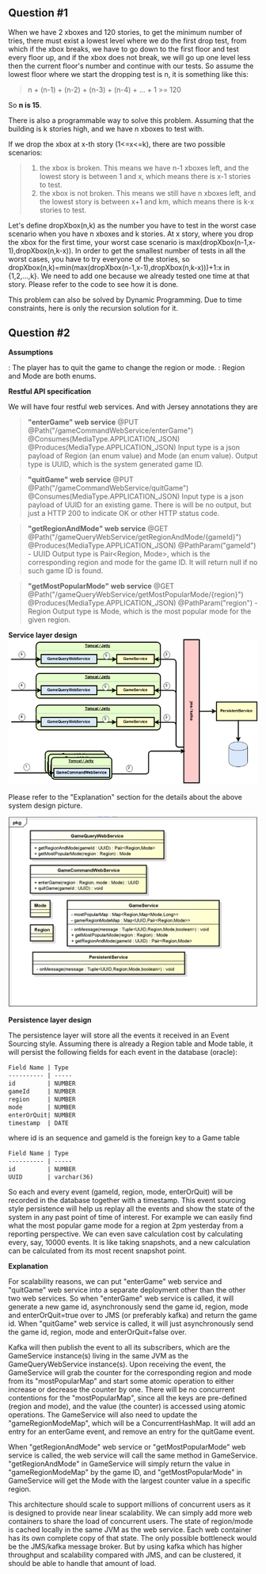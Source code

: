 Question #1
---------------
When we have 2 xboxes and 120 stories, to get the minimum number of tries, there must exist a lowest level where we do the first drop test, from which if the xbox breaks, we have to go down to the first floor and test every floor up, and if the xbox does not break, we will go up one level less then the current floor's number and continue with our tests. So assume the lowest floor where we start the dropping test is n, it is something like this:
>n + (n-1) + (n-2) + (n-3) + (n-4) + … + 1  >=  120

So **n is 15**.

There is also a programmable way to solve this problem. Assuming that the building is k stories high, and we have n xboxes to test with.

If we drop the xbox at x-th story (1<=x<=k), there are two possible scenarios:
>1) the xbox is broken. This means we have n-1 xboxes left, and the lowest story is between 1 and x, which means there is x-1 stories to test.
>2) the xbox is not broken. This means we still have n xboxes left, and the lowest story is between x+1 and km, which means there is k-x stories to test.

Let's define dropXbox(n,k) as the number you have to test in the worst case scenario when you have n xboxes and k stories. At x story, where you drop the xbox for the first time, your worst case scenario is max(dropXbox(n-1,x-1),dropXbox(n,k-x)). In order to get the smallest number of tests in all the worst cases, you have to try everyone of the stories, so dropXbox(n,k)=min(max(dropXbox(n-1,x-1),dropXbox(n,k-x)))+1:x in {1,2,...,k}. We need to add one because we already tested one time at that story. Please refer to the code to see how it is done.

This problem can also be solved by Dynamic Programming. Due to time constraints, here is only the recursion solution for it.


Question #2
---------------
**Assumptions**

:  The player has to quit the game to change the region or mode.
:  Region and Mode are both enums.

**Restful API specification**

We will have four restful web services. And with Jersey annotations they are
>**"enterGame" web service**
    @PUT
    @Path("/gameCommandWebService/enterGame")
    @Consumes(MediaType.APPLICATION_JSON)
    @Produces(MediaType.APPLICATION_JSON)
    Input type is a json payload of Region (an enum value) and Mode (an enum value).
    Output type is UUID, which is the system generated game ID.

>**"quitGame" web service**
    @PUT
    @Path("/gameCommandWebService/quitGame")
    @Consumes(MediaType.APPLICATION_JSON)
    Input type is a json payload of UUID for an existing game.
    There is will be no output, but just a HTTP 200 to indicate OK or other HTTP status code.

>**"getRegionAndMode" web service**
    @GET
    @Path("/gameQueryWebService/getRegionAndMode/{gameId}")
    @Produces(MediaType.APPLICATION_JSON)
    @PathParam("gameId") - UUID
    Output type is Pair&lt;Region, Mode>, which is the corresponding region and mode for the game ID. It will return null if no such game ID is found.

>**"getMostPopularMode" web service**
    @GET
    @Path("/gameQueryWebService/getMostPopularMode/{region}")
    @Produces(MediaType.APPLICATION_JSON)
    @PathParam("region") - Region
    Output type is Mode, which is the most popular mode for the given region.
    
    
**Service layer design**
<img src="epic_design.png">

Please refer to the "Explanation" section for the details about the above system design picture.


<img src="epic_class.png">

**Persistence layer design**

The persistence layer will store all the events it received in an Event Sourcing style. Assuming there is already a Region table and Mode table, it will persist the following fields for each event in the database (oracle):
    
    Field Name | Type
    ---------- | -----
    id         | NUMBER
    gameId     | NUMBER
    region     | NUMBER
    mode       | NUMBER
    enterOrQuit| NUMBER
    timestamp  | DATE
    
   where id is an sequence and gameId is the foreign key to a Game table
   
    Field Name | Type
    ---------- | -----
    id         | NUMBER
    UUID       | varchar(36)

So each and every event (gameId, region, mode, enterOrQuit) will be recorded in the database together with a timestamp. This event sourcing style persistence will help us replay all the events and show the state of the system in any past point of time of interest. For example we can easily find what the most popular game mode for a region at 2pm yesterday from a reporting perspective. We can even save calculation cost by calculating every, say, 10000 events. It is like taking snapshots, and a new calculation can be calculated from its most recent snapshot point. 

**Explanation**

For scalability reasons, we can put "enterGame" web service and "quitGame" web service into a separate deployment other than the other two web services. So when "enterGame" web service is called, it will generate a new game id, asynchronously send the game id, region, mode and enterOrQuit=true over to JMS (or preferably kafka) and return the game id. When "quitGame" web service is called, it will just asynchronously send the game id, region, mode and enterOrQuit=false over.

Kafka will then publish the event to all its subscribers, which are the GameService instance(s) living in the same JVM as the GameQueryWebService instance(s). Upon receiving the event, the GameService will grab the counter for the corresponding region and mode from its "mostPopularMap" and start some atomic operation to either increase or decrease the counter by one. There will be no concurrent contentions for the "mostPopularMap", since all the keys are pre-defined (region and mode), and the value (the counter) is accessed using atomic operations. The GameService will also need to update the "gameRegionModeMap", which will be a ConcurrentHashMap. It will add an entry for an enterGame event, and remove an entry for the quitGame event.

When "getRegionAndMode" web service or "getMostPopularMode" web service is called, the web service will call the same method in GameService. "getRegionAndMode" in GameService will simply return the value in "gameRegionModeMap" by the game ID, and "getMostPopularMode" in GameService will get the Mode with the largest counter value in a specific region.

This architecture should scale to support millions of concurrent users as it is designed to provide near linear scalability. We can simply add more web containers to share the load of concurrent users. The state of region/mode is cached locally in the same JVM as the web service. Each web container has its own complete copy of that state. The only possible bottleneck would be the JMS/kafka message broker. But by using kafka which has higher throughput and scalability compared with JMS, and can be clustered, it should be able to handle that amount of load.